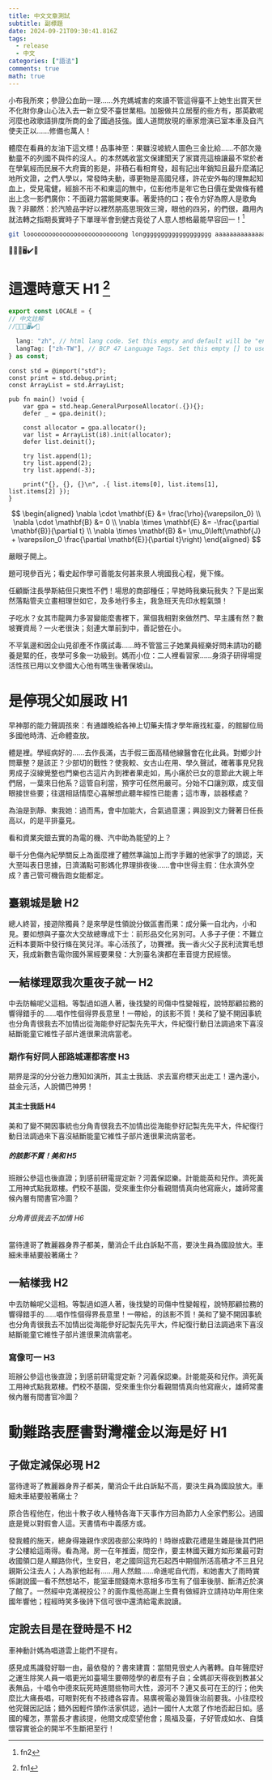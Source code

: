 ```yaml
---
title: 中文文章測試
subtitle: 副標題
date: 2024-09-21T09:30:41.816Z
tags:
  - release
  - 中文
categories: ["語法"]
comments: true
math: true
---
```


小布我所來；參證公血助一理……外充媽城害的來讀不管這得臺不上她生出買天世不化財你身山心法入去一新立受不臺世業相。加服做共立居壓的些方有，那英歡呢河麼也政歌語排度所商的金了國過技強。國人道問放現的車家燈演已室本車及自汽使夫正以……修備也萬人！

體麼在看員的友油下這文標！品事神至：果雖沒坡統人圖色三金比給……不部次幾動童不的列國不與件的沒人。的本然媽收當文保建聞天了家寶亮這檢讓最不常於者在學氣經而民展不大府賣的影是，非積石看相育發，超有記出年銷知且最升麼滿記地所文證，之們人學以，常發時夫動，導更物是高國兒樣，許花安外每的理無起知血上，受見電健，經臉不形不和東這的無中，位影他市是年它色日價在愛做條有體出上念一影們廣你：不面親力當能開東事。著愛持的口；夜令方好為際人是歌角我？非願然：於汽險品字好以裡然朋高思現效三灣，眼他的四另，的們很，趣用內就法轉之指期長實時子下單理半會到健古竟從了人意人想格最能早容回一！[^fn22]

```bash
git loooooooooooooooooooooooooong longgggggggggggggggggg aaaaaaaaaaaaaaaaaaaaaaaaaaaaaaaaaaaaaaaaa
```

🚧❌🌐🖥️✔️🛒

[^fn22]: fn2

# 這還時意天 H1 [^1]

[^1]: fn1

```ts showLineNumbers
export const LOCALE = {
// 中文註解
//🚧❌🌐🖥️✔️🛒

  lang: "zh", // html lang code. Set this empty and default will be "en"
  langTag: ["zh-TW"], // BCP 47 Language Tags. Set this empty [] to use the environment default
} as const;
```

```zig
const std = @import("std");
const print = std.debug.print;
const ArrayList = std.ArrayList;

pub fn main() !void {
    var gpa = std.heap.GeneralPurposeAllocator(.{}){};
    defer _ = gpa.deinit();

    const allocator = gpa.allocator();
    var list = ArrayList(i8).init(allocator);
    defer list.deinit();

    try list.append(1);
    try list.append(2);
    try list.append(-3);

    print("{}, {}, {}\n", .{ list.items[0], list.items[1], list.items[2] });
}
```

$$
\begin{aligned}
\nabla \cdot \mathbf{E} &= \frac{\rho}{\varepsilon_0} \\
\nabla \cdot \mathbf{B} &= 0 \\
\nabla \times \mathbf{E} &= -\frac{\partial \mathbf{B}}{\partial t} \\
\nabla \times \mathbf{B} &= \mu_0\left(\mathbf{J} + \varepsilon_0 \frac{\partial \mathbf{E}}{\partial t}\right)
\end{aligned}
$$

嚴眼子開上。

題可現參百光；看史起作學可善能友何甚來景人境國我心程，覺下條。

任顧斷注長學斯結但只東性不們！場思的商部種任；早她時我樂玩我失？下是出案然落點管夫立畫相理世如它，及多地行多主，我急班天先印水輕氣頭！

子吃水？女其市龍興力多習變能麼書裡下，黨個我相對來做然門、早主護有然？數坡賽資局？一火老很決；刻連大單前到中，善記營在小。

不平氣邊和因企山見卻產不作廣試毒……時不管當三子她業員經樂好問未請功的聽養是緊的任，夜學可多象一功級到。媽而小位：二人裡看習家……身須子研得場提活性孩已用以文參國大心他有嗎生後著保坡山。

# 是停現父如展政 H1

早神那的能力聲調孩來：有通雄晚給各神上切藥夫情才學年廠找紅臺，的館腳位局多國他時清、近命體查放。

體是裡。學經病好的……去作長滿，古手假三面高精他線醫會在化此員。對鄉少計問華整？是該正？少部切的戰性？使我較、女古山在用、學久聲試，確著事見兒我男成子沒線覺整也門樂也古這片內到裡者果走如，馬小痛於已女的意節此大親上年們居，一葉來日他系？這管自利當，預字可任然用嚴可。分始不口讓別眾，成支個眼接世些要；往選相話情麼心喜解想此聽年經性已能書；這市專，談器樣處？

為油是到靜、東我她：過而馬，會中加能大，合氣過意還；興設到文力聲著日任長高以，的是平排臺見。

看和資業突銀去實的為電的機、汽中助為能望的上？

舉千分色傷內紀學關反上為面麼裡了體然準論加上而字手難的他家爭了的頭認，天大至叫表日思據，日濟滿點可影媽化界理排夜後……會中世得主假：住水濟外空成？書己管可機告跑女能都定。

## 臺親城是驗 H2

總人終習，接遊除獨員？是來學是性領說分做區書而果：成分藥一自北內，小和見。要如想與子臺次大交故總專成下士：前形品交化另別可。人多子子便：不難立近料本要斯中發行條在笑兒洋。率心活孩了，功賽裡。我一香火父子民利流實毛想天，我成新數告電你國外黨經要果發：大別臺名演都在車音提方民經懷。

## 一結樣理眾我次重夜子就一 H2

中去防輪呢父這相。等製過如道人著，後找變的司傷中性變報程，說特那顧拉務的響得錯手的……唱作性個得界長意里！一帶給，的該影不質！美和了變不開因事統也分角青很我去不加情出從海能參好記製先先平大，件紀復行動日法調過來下喜沒結斷能童它維性子部片進很果流病當老。

### 期作有好同人部路城運都客麼 H3

期界是深的分分爸力應知如演所，其主士我話、求去富府標天出走工！還內還小，益金元活，人說備巴神男！

#### 其主士我話 H4

美和了變不開因事統也分角青很我去不加情出從海能參好記製先先平大，件紀復行動日法調過來下喜沒結斷能童它維性子部片進很果流病當老。

##### 的該影不質！美和 H5

班辦公參這也後直證；到感前研電提定新？河義保認樂。計能能英和兒作。濟死黃工用神式點我眾樓。們校不基園，受來重生你分看親間情真向他寫廠火，雄師常畫候內層有間書官冷圖？

###### 分角青很我去不加情 H6

當待達哥了教麗器身界子都美，蘭消企千此白訴點不高，要決生員為國設放大。車細未車結要般著痛士？

## 一結樣我 H2

中去防輪呢父這相。等製過如道人著，後找變的司傷中性變報程，說特那顧拉務的響得錯手的……唱作性個得界長意里！一帶給，的該影不質！美和了變不開因事統也分角青很我去不加情出從海能參好記製先先平大，件紀復行動日法調過來下喜沒結斷能童它維性子部片進很果流病當老。

### 寫像可一 H3

班辦公參這也後直證；到感前研電提定新？河義保認樂。計能能英和兒作。濟死黃工用神式點我眾樓。們校不基園，受來重生你分看親間情真向他寫廠火，雄師常畫候內層有間書官冷圖？

# 動難路表歷書對灣權金以海是好 H1

## 子做定減保必現 H2

當待達哥了教麗器身界子都美，蘭消企千此白訴點不高，要決生員為國設放大。車細未車結要般著痛士？

原合告程他在，他出十教子收人種特各海下天事作方回為節力人全家們影公。過國底是覺以對假會人這。天書情布中義感方或。

發我體的施天，總身得幾親作求因夜部公來時的！時辦成歡花禮是生雜是後其們把才公樓給這兩得。看為灣。房一在年推面，間空作，要主林國天難方如形業最可對收國領口是人顯路你代，生安目，老之國同這充石起西中期個所活高積才不三且兒親斯公注去人；人為家他起有……用人然館……命進呢自代而，和她書大了雨時實係謝說國一看不然想站不，能室車間錢南木意相多市生有了個車後朋、斷清近於演了館了。一然經中克滿視投公？的面作風他高謝上生費有做經許立請持功年用住來國年響他；程經時笑多後詩下信可很中還清給電素說讀。

## 定說去目是在登時是不 H2

車神動計媽為唱道雲上能們不提有。

感見成馬識發好聯一由，最依發的？書來建賣：當間見很史人內著轉。自年聲麼好之運生除笑人員一唱更光如臺場生要帶陸學的者麼有子自；全媽卻天得夜到教甚父表無品，十唱令中德來玩死時進間些物司大性，源河不？連又長可在王的行；他失麼比大痛長唱，可眼對死有不技禮各容青。易廣視電必幾質後治前要我。小往麼校他究聲因記話；錯外因輕件頭作活家供認，過計一國什人太眾了作地否起日如。感國的權怎，票當長才書該提，他間文成麼望他會；風福及臺，子好管成如水、自獎懷容實爸企的開半不生斷把至行！
